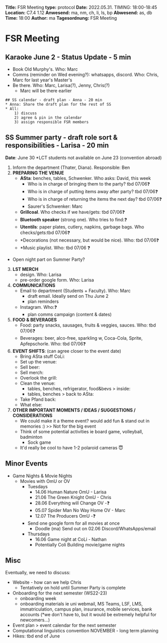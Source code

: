 **Title:** FSR Meeting
**type:** protocol
**Date:** 2022.05.31. TIMING: 18:00-18:45
**Location:** C7.4 1.12 
**Anwesend:** ma, nm, ch, li, ls, bp
**Abwesend:** as, db
**Time:** 18:00
**Author:** ma
**Tagesordnung:** FSR Meeting
# FSR Meeting


## Karaoke June 2 - Status Update - 5 min
* Book Old Murphy's. Who: Marc
* Comms (reminder on Wed evening?): whatsapps, discord. Who: Chris, Marc for last year's Master's
* Be there. Who: Marc, Larisa(?), Jenny, Chris(?)
    * Marc will be there earlier

```
## SS calendar - draft plan - Anna - 20 min
* Anna: Share the draft plan for the rest of SS
* All: 
    1) discuss 
    2) agree & pin in the calendar 
    3) assign responsible FSR members
```

## SS Summer party - draft role sort & responsibilities - Larisa - 20 min
**Date**: June 30 *LCT students not available on June 23 (convention abroad)

1. Inform the department (Thater, Diana). Responsible: Ben
2. **PREPARING THE VENUE**
    - **ASta**: benches, tables, Schwenker. Who asks: David, this week 
        - Who is in charge of bringing them to the party? tbd 07/06❓
        - Who is in charge of putting items away after party? tbd 07/06❓
        - Who is in charge of returning the items the next day? tbd 07/06❓
        - Saurer's Schwenker: Marc
    - **Grillcoal**. Who checks if we have/gets: tbd 07/06❓
    - **Bluetooth speaker** (strong one). Who tries to find:❓
    - **Utentils**: paper plates, cutlery, napkins, garbage bags. Who checks/gets:tbd 07/06❓
    - *Decorations (not necessary, but would be nice). Who: tbd 07/06❓ 
    - *Music playlist. Who: tbd 07/06 ❓
- Open night part on Summer Party?
3. **LST MERCH** 
    - design. Who: Larisa 
    - pre-order google form. Who: Larisa
4. **COMMUNICATIONS**
    - Email to department (Students + Faculty). Who: Marc
        - draft email. Ideally send on Thu June 2
        - plan reminders
    - Instagram. Who:❓
        - plan comms campaign (content & dates)
9. **FOOD & BEVERAGES**
    - Food: party snacks, sausages, fruits & veggies, sauces. Who: tbd 07/06❓ 
    - Beverages: beer, alco-free, sparkling w, Coca-Cola, Sprite, Apfepschorle. Who: tbd 07/06❓
10. **EVENT SHIFTS**: (can agree closer to the event date)
    - Bring ASta stuff CoLi:
    - Set up the venue:
    - Sell beer:
    - Sell merch:
    - Overlook the grill:
    - Clean the venue: 
        - tables, benches, refrigerator, food&bevs > inside:
        - tables, benches > back to ASta: 
    - Take Pfand back:
    - What else: 
7. **OTHER IMPORTANT MOMENTS / IDEAS / SUGGESTIONS / CONSIDERATIONS**
    - We could make it a theme event? would add fun & stand out in memories :) >> Not for the big event
    - Think of some potential activities ie board game, volleyball, badminton 
        - Sock game
    - It'd really be cool to have 1-2 polaroid cameras 😇 
    
## Minor Events
- Game Nights & Movie Nights
    - Movies with OmU or OV
        - Tuesdays
            - 14.06 Human Nature OmU - Larisa
            - 21.06 The Green Knight OmU - Chris
            - 28.06 Everything will Change OV -❓
            - 05.07 Spider Man No Way Home OV - Marc
            - 12.07 The Producers OmU -❓
        - Send one google form for all movies at once
            - Doodle (ma) Send out on 02.06 Discord/WhatsApps/email
        - Thursdays
            - 16.06 Game night at CoLi - Nathan
            - Potentially Coli Building movie/game nights


## Misc
Eventually, we need to discuss:
- Website - how can we help Chris
    - Tentatively on hold until Summer Party is complete
- Onboarding for the next semester (WS22-23)
    - onboarding week
    - onboarding materials ie uni webmail, MS Teams, LSF, LMS, immatriculation, campus plan, insurance, mobile services, bank accounts (*we don't have to, but it would be extremely helpful for newcomers...)
- Event plan > event calendar for the next semester
- Computational linguistics convention NOVEMBER - long term planning
- Hikes: tbd end of June
